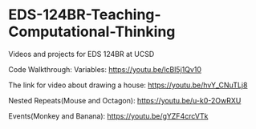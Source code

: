 # EDS-124BR-Teaching-Computational-Thinking
Videos and projects for EDS 124BR at UCSD

Code Walkthrough: Variables: https://youtu.be/lcBl5j1Qv10

The link for video about drawing a house: https://youtu.be/hvY_CNuTLj8

Nested Repeats(Mouse and Octagon): https://youtu.be/u-k0-2OwRXU

Events(Monkey and Banana): https://youtu.be/gYZF4crcVTk
